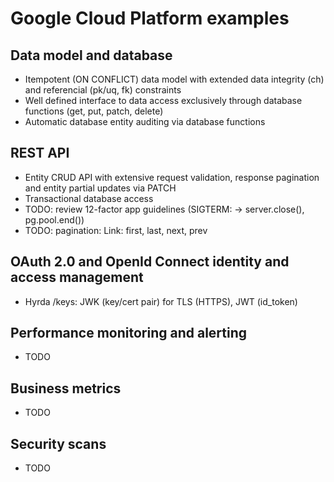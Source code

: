# Google Cloud Platform examples

## Data model and database

- Itempotent (ON CONFLICT) data model with extended data integrity (ch) and referencial
  (pk/uq, fk) constraints
- Well defined interface to data access exclusively through database functions (get,
  put, patch, delete)
- Automatic database entity auditing via database functions

## REST API

- Entity CRUD API with extensive request validation, response pagination and entity
  partial updates via PATCH
- Transactional database access
- TODO: review 12-factor app guidelines (SIGTERM: -> server.close(), pg.pool.end())
- TODO: pagination: Link: first, last, next, prev

## OAuth 2.0 and OpenId Connect identity and access management

- Hyrda /keys: JWK (key/cert pair) for TLS (HTTPS), JWT (id_token)

## Performance monitoring and alerting

- TODO

## Business metrics

- TODO

## Security scans

- TODO
